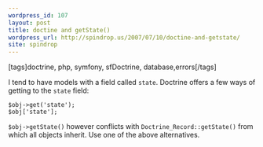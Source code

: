 ```yaml
---
wordpress_id: 107
layout: post
title: doctine and getState()
wordpress_url: http://spindrop.us/2007/07/10/doctine-and-getstate/
site: spindrop
---
```

[tags]doctrine, php, symfony, sfDoctrine, database,errors[/tags]


I tend to have models with a field called `state`.  Doctrine offers a few ways of getting to the `state` field:

	$obj->get('state');
	$obj['state'];

`$obj->getState()` however conflicts with `Doctrine_Record::getState()` from which all objects inherit.  Use one of the above alternatives.
